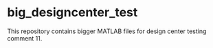 # big_designcenter_test
This repository contains bigger MATLAB files for design center testing 
comment 11. 
